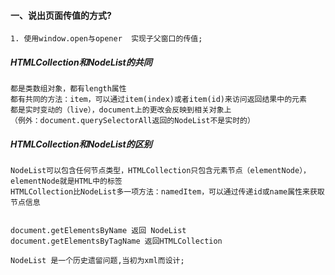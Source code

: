#### 一、说出页面传值的方式?

    1. 使用window.open与opener  实现子父窗口的传值;
    
    
##### HTMLCollection和NodeList的共同

    都是类数组对象，都有length属性
    都有共同的方法：item，可以通过item(index)或者item(id)来访问返回结果中的元素
    都是实时变动的（live），document上的更改会反映到相关对象上
    （例外：document.querySelectorAll返回的NodeList不是实时的）

##### HTMLCollection和NodeList的区别

    NodeList可以包含任何节点类型，HTMLCollection只包含元素节点（elementNode），
    elementNode就是HTML中的标签
    HTMLCollection比NodeList多一项方法：namedItem，可以通过传递id或name属性来获取节点信息


    document.getElementsByName 返回 NodeList
    document.getElementsByTagName 返回HTMLCollection
    
    NodeList 是一个历史遗留问题,当初为xml而设计;
    